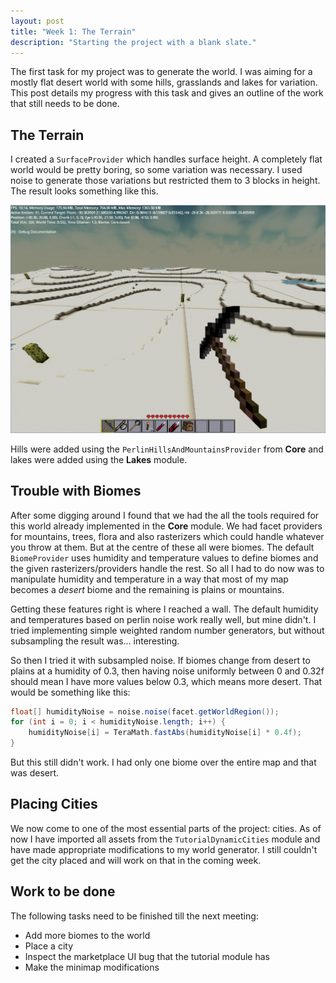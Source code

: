 ```yaml
---
layout: post
title: "Week 1: The Terrain"
description: "Starting the project with a blank slate."
---
```

The first task for my project was to generate the world. I was aiming for a mostly flat desert world with some hills, grasslands and lakes for variation. This post details my progress with this task and gives an outline of the work that still needs to be done.

## The Terrain

I created a `SurfaceProvider` which handles surface height. A completely flat world would be pretty boring, so some variation was necessary. I used noise to generate those variations but restricted them to 3 blocks in height. The result looks something like this.

![Surface](/assets/images/posts/gsoc/Surface.png)

Hills were added using the `PerlinHillsAndMountainsProvider` from **Core** and lakes were added using the **Lakes** module.

## Trouble with Biomes

After some digging around I found that we had the all the tools required for this world already implemented in the **Core** module. We had facet providers for mountains, trees, flora and also rasterizers which could handle whatever you throw at them. But at the centre of these all were biomes. The default `BiomeProvider` uses humidity and temperature values to define biomes and the given rasterizers/providers handle the rest. So all I had to do now was to manipulate humidity and temperature in a way that most of my map becomes a _desert_ biome and the remaining is plains or mountains.

Getting these features right is where I reached a wall. The default humidity and temperatures based on perlin noise work really well, but mine didn't. I tried implementing simple weighted random number generators, but without subsampling the result was... interesting.

So then I tried it with subsampled noise. If biomes change from desert to plains at a humidity of 0.3, then having noise uniformly between 0 and 0.32f should mean I have more values below 0.3, which means more desert. That would be something like this:

```java
float[] humidityNoise = noise.noise(facet.getWorldRegion());
for (int i = 0; i < humidityNoise.length; i++) {
    humidityNoise[i] = TeraMath.fastAbs(humidityNoise[i] * 0.4f);
}
```

But this still didn't work. I had only one biome over the entire map and that was desert.

## Placing Cities

We now come to one of the most essential parts of the project: cities. As of now I have imported all assets from the `TutorialDynamicCities` module and have made appropriate modifications to my world generator. I still couldn't get the city placed and will work on that in the coming week.

## Work to be done

The following tasks need to be finished till the next meeting:

- Add more biomes to the world
- Place a city
- Inspect the marketplace UI bug that the tutorial module has
- Make the minimap modifications